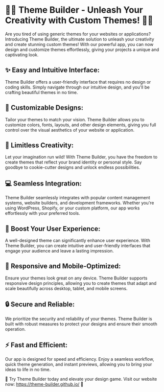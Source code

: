 # 🌈🔧 Theme Builder - Unleash Your Creativity with Custom Themes! 🔧🌈

Are you tired of using generic themes for your websites or applications? Introducing Theme Builder, the ultimate solution to unleash your creativity and create stunning custom themes! With our powerful app, you can now design and customize themes effortlessly, giving your projects a unique and captivating look.

## ✨ Easy and Intuitive Interface:
Theme Builder offers a user-friendly interface that requires no design or coding skills. Simply navigate through our intuitive design, and you'll be crafting beautiful themes in no time.

## 🎨 Customizable Designs:
Tailor your themes to match your vision. Theme Builder allows you to customize colors, fonts, layouts, and other design elements, giving you full control over the visual aesthetics of your website or application.

## 🌟 Limitless Creativity:
Let your imagination run wild! With Theme Builder, you have the freedom to create themes that reflect your brand identity or personal style. Say goodbye to cookie-cutter designs and unlock endless possibilities.

## 💻 Seamless Integration:
Theme Builder seamlessly integrates with popular content management systems, website builders, and development frameworks. Whether you're using WordPress, Shopify, or your custom platform, our app works effortlessly with your preferred tools.

## 🚀 Boost Your User Experience:
A well-designed theme can significantly enhance user experience. With Theme Builder, you can create intuitive and user-friendly interfaces that engage your audience and leave a lasting impression.

## 📐 Responsive and Mobile-Optimized:
Ensure your themes look great on any device. Theme Builder supports responsive design principles, allowing you to create themes that adapt and scale beautifully across desktop, tablet, and mobile screens.

## 🔒 Secure and Reliable:
We prioritize the security and reliability of your themes. Theme Builder is built with robust measures to protect your designs and ensure their smooth operation.

## ⚡ Fast and Efficient:
Our app is designed for speed and efficiency. Enjoy a seamless workflow, quick theme generation, and instant previews, allowing you to bring your ideas to life in no time.

🌟 Try Theme Builder today and elevate your design game. Visit our website now: https://theme-builder.github.io/ 🌟
